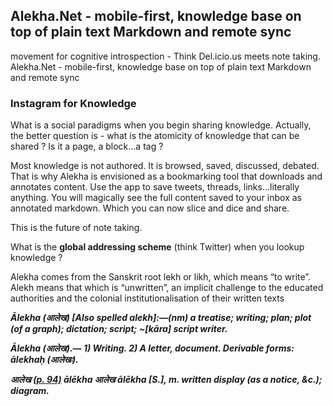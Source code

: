 ## Alekha.Net - mobile-first, knowledge base on top of plain text Markdown and remote sync 

movement for cognitive introspection - Think Del.icio.us meets note taking.
Alekha.Net - mobile-first, knowledge base on top of plain text Markdown and remote sync 


### Instagram for Knowledge

What is a social paradigms when you begin sharing knowledge. Actually, the better question is - what is the atomicity of knowledge that can be shared ? Is it a page, a block...a tag ?

Most knowledge is not authored. It is browsed, saved, discussed, debated. That is why Alekha is envisioned as a bookmarking tool that downloads and annotates content. 
Use the app to save tweets, threads, links...literally anything. You will magically see the full content saved to your inbox as annotated markdown. Which you can now slice and dice and share.

This is the future of note taking.

What is the **global addressing scheme** (think Twitter) when you lookup knowledge ?

Alekha comes from the Sanskrit root lekh or likh, which means “to write”. Alekh means that which is “unwritten”, an implicit challenge to the educated authorities and the colonial institutionalisation of their written texts

***Ālekha (आलेख) [Also spelled alekh]:—(nm) a treatise; writing; plan; plot (of a graph); dictation; script; ~[kāra] script writer.***

***Ālekha (आलेख).— 1) Writing. 2) A letter, document. Derivable forms: ālekhaḥ (आलेखः).***

***आलेख [(p. 94)](https://dsal.uchicago.edu/cgi-bin/app/mcgregor_query.py?qs=%E0%A4%86%E0%A4%B2%E0%A5%87%E0%A4%96&searchhws=yes&matchtype=exact) ālēkha आलेख ālēkha [S.], m. written display (as a notice, &c.); diagram.***

